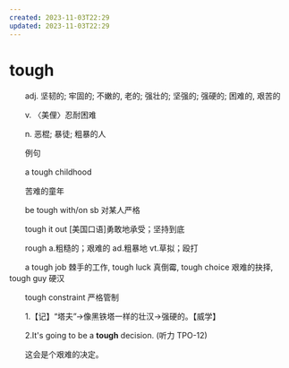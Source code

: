```yaml
---
created: 2023-11-03T22:29
updated: 2023-11-03T22:29
---
```

# tough

　　adj. 坚韧的; 牢固的; 不嫩的, 老的; 强壮的; 坚强的; 强硬的; 困难的, 艰苦的

　　v. 〈美俚〉忍耐困难

　　n. 恶棍; 暴徒; 粗暴的人

　　例句

　　a tough childhood

　　苦难的童年

　　be tough with/on sb 对某人严格

　　tough it out \[美国口语\]勇敢地承受；坚持到底

　　rough a.粗糙的；艰难的 ad.粗暴地 vt.草拟；殴打

　　a tough job 棘手的工作, tough luck 真倒霉, tough choice 艰难的抉择, tough guy 硬汉

　　tough constraint 严格管制

　　1.【记】“塔夫”→像黑铁塔一样的壮汉→强硬的。【威学】

　　2.It's going to be a **tough** decision. (听力 TPO-12) 

　　这会是个艰难的决定。
